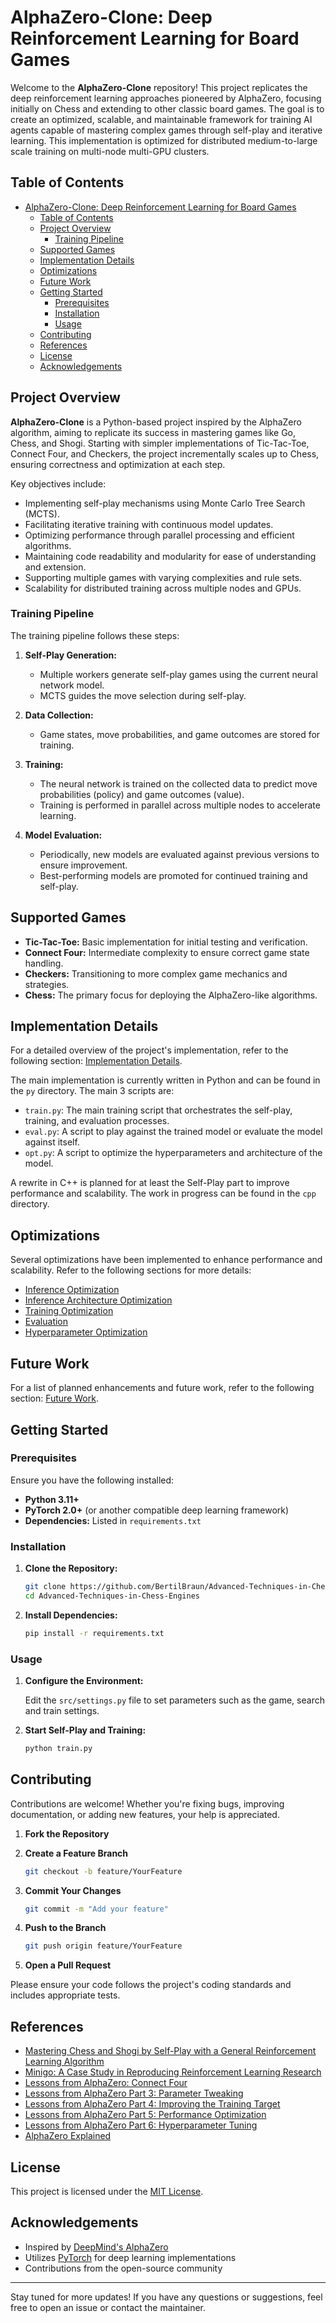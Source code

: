 # AlphaZero-Clone: Deep Reinforcement Learning for Board Games

Welcome to the **AlphaZero-Clone** repository! This project replicates the deep reinforcement learning approaches pioneered by AlphaZero, focusing initially on Chess and extending to other classic board games. The goal is to create an optimized, scalable, and maintainable framework for training AI agents capable of mastering complex games through self-play and iterative learning. This implementation is optimized for distributed medium-to-large scale training on multi-node multi-GPU clusters.

## Table of Contents

- [AlphaZero-Clone: Deep Reinforcement Learning for Board Games](#alphazero-clone-deep-reinforcement-learning-for-board-games)
  - [Table of Contents](#table-of-contents)
  - [Project Overview](#project-overview)
    - [Training Pipeline](#training-pipeline)
  - [Supported Games](#supported-games)
  - [Implementation Details](#implementation-details)
  - [Optimizations](#optimizations)
  - [Future Work](#future-work)
  - [Getting Started](#getting-started)
    - [Prerequisites](#prerequisites)
    - [Installation](#installation)
    - [Usage](#usage)
  - [Contributing](#contributing)
  - [References](#references)
  - [License](#license)
  - [Acknowledgements](#acknowledgements)

## Project Overview

**AlphaZero-Clone** is a Python-based project inspired by the AlphaZero algorithm, aiming to replicate its success in mastering games like Go, Chess, and Shogi. Starting with simpler implementations of Tic-Tac-Toe, Connect Four, and Checkers, the project incrementally scales up to Chess, ensuring correctness and optimization at each step.

Key objectives include:

- Implementing self-play mechanisms using Monte Carlo Tree Search (MCTS).
- Facilitating iterative training with continuous model updates.
- Optimizing performance through parallel processing and efficient algorithms.
- Maintaining code readability and modularity for ease of understanding and extension.
- Supporting multiple games with varying complexities and rule sets.
- Scalability for distributed training across multiple nodes and GPUs.

### Training Pipeline

The training pipeline follows these steps:

1. **Self-Play Generation:**
   - Multiple workers generate self-play games using the current neural network model.
   - MCTS guides the move selection during self-play.

2. **Data Collection:**
   - Game states, move probabilities, and game outcomes are stored for training.

3. **Training:**
   - The neural network is trained on the collected data to predict move probabilities (policy) and game outcomes (value).
   - Training is performed in parallel across multiple nodes to accelerate learning.

4. **Model Evaluation:**
   - Periodically, new models are evaluated against previous versions to ensure improvement.
   - Best-performing models are promoted for continued training and self-play.

## Supported Games

- **Tic-Tac-Toe:** Basic implementation for initial testing and verification.
- **Connect Four:** Intermediate complexity to ensure correct game state handling.
- **Checkers:** Transitioning to more complex game mechanics and strategies.
- **Chess:** The primary focus for deploying the AlphaZero-like algorithms.

## Implementation Details

For a detailed overview of the project's implementation, refer to the following section: [Implementation Details](documentation/implementation.md).

The main implementation is currently written in Python and can be found in the `py` directory. The main 3 scripts are:

- `train.py`: The main training script that orchestrates the self-play, training, and evaluation processes.
- `eval.py`: A script to play against the trained model or evaluate the model against itself.
- `opt.py`: A script to optimize the hyperparameters and architecture of the model.

A rewrite in C++ is planned for at least the Self-Play part to improve performance and scalability. The work in progress can be found in the `cpp` directory.

## Optimizations

Several optimizations have been implemented to enhance performance and scalability. Refer to the following sections for more details:

- [Inference Optimization](documentation/optimizations/inference.md)
- [Inference Architecture Optimization](documentation/optimizations/architecture.md)
- [Training Optimization](documentation/optimizations/training.md)
- [Evaluation](documentation/optimizations/evaluation.md)
- [Hyperparameter Optimization](documentation/optimizations/hyperparameters.md)

## Future Work

For a list of planned enhancements and future work, refer to the following section: [Future Work](documentation/future.md).

## Getting Started

### Prerequisites

Ensure you have the following installed:

- **Python 3.11+**
- **PyTorch 2.0+** (or another compatible deep learning framework)
- **Dependencies:** Listed in `requirements.txt`

### Installation

1. **Clone the Repository:**

   ```bash
   git clone https://github.com/BertilBraun/Advanced-Techniques-in-Chess-Engines.git
   cd Advanced-Techniques-in-Chess-Engines
   ```

2. **Install Dependencies:**

   ```bash
   pip install -r requirements.txt
   ```

### Usage

1. **Configure the Environment:**

   Edit the `src/settings.py` file to set parameters such as the game, search and train settings.

2. **Start Self-Play and Training:**

   ```bash
   python train.py
   ```

## Contributing

Contributions are welcome! Whether you're fixing bugs, improving documentation, or adding new features, your help is appreciated.

1. **Fork the Repository**
2. **Create a Feature Branch**

   ```bash
   git checkout -b feature/YourFeature
   ```

3. **Commit Your Changes**

   ```bash
   git commit -m "Add your feature"
   ```

4. **Push to the Branch**

   ```bash
   git push origin feature/YourFeature
   ```

5. **Open a Pull Request**

Please ensure your code follows the project's coding standards and includes appropriate tests.

## References

- [Mastering Chess and Shogi by Self-Play with a General Reinforcement Learning Algorithm](https://arxiv.org/pdf/1712.01815)
- [Minigo: A Case Study in Reproducing Reinforcement Learning Research](https://openreview.net/pdf?id=H1eerhIpLV)
- [Lessons from AlphaZero: Connect Four](https://medium.com/oracledevs/lessons-from-alphazero-connect-four-e4a0ae82af68)
- [Lessons from AlphaZero Part 3: Parameter Tweaking](https://medium.com/oracledevs/lessons-from-alphazero-part-3-parameter-tweaking-4dceb78ed1e5)
- [Lessons from AlphaZero Part 4: Improving the Training Target](https://medium.com/oracledevs/lessons-from-alphazero-part-4-improving-the-training-target-6efba2e71628)
- [Lessons from AlphaZero Part 5: Performance Optimization](https://medium.com/oracledevs/lessons-from-alpha-zero-part-5-performance-optimization-664b38dc509e)
- [Lessons from AlphaZero Part 6: Hyperparameter Tuning](https://medium.com/oracledevs/lessons-from-alpha-zero-part-6-hyperparameter-tuning-b1cfcbe4ca9a)
- [AlphaZero Explained](https://www.youtube.com/watch?v=wuSQpLinRB4)

## License

This project is licensed under the [MIT License](./LICENSE).

## Acknowledgements

- Inspired by [DeepMind's AlphaZero](https://deepmind.com/research/case-studies/alphazero-the-story-so-far)
- Utilizes [PyTorch](https://pytorch.org/) for deep learning implementations
- Contributions from the open-source community

---

Stay tuned for more updates! If you have any questions or suggestions, feel free to open an issue or contact the maintainer.
